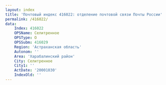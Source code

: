 ```yaml
---
layout: index
title: 'Почтовый индекс 416022: отделение почтовой связи Почты России'
permalink: /416022/
data:
    Index: 416022
    OPSName: Селитренное
    OPSType: О
    OPSSubm: 416029
    Region: 'Астраханская область'
    Autonom: ''
    Area: 'Харабалинский район'
    City: Селитренное
    City1: ''
    ActDate: '20001030'
    IndexOld: ''
---
```

